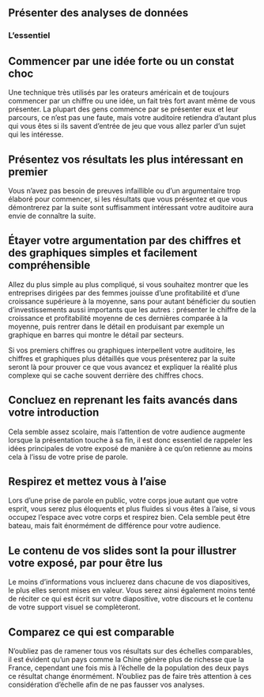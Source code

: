 ## Présenter des analyses de données


### L’essentiel


## Commencer par une idée forte ou un constat choc

Une technique très utilisés par les orateurs américain et de toujours commencer par un chiffre ou une idée, un fait très fort  avant même de vous présenter. La plupart des gens commence par se présenter eux et leur parcours, ce n’est pas une faute, mais votre auditoire retiendra d’autant plus qui vous êtes si ils savent d’entrée de jeu que vous allez parler d’un sujet qui les intéresse.


## Présentez vos résultats les plus intéressant en premier

Vous n’avez pas besoin de preuves infaillible ou d’un argumentaire trop élaboré pour commencer, si les résultats que vous présentez et que vous démontrerez par la suite sont suffisamment intéressant votre auditoire aura envie de connaître la suite.


## Étayer votre argumentation par des chiffres et des graphiques simples et facilement compréhensible

Allez du plus simple au plus compliqué, si vous souhaitez montrer que les entreprises dirigées par des femmes jouisse d’une profitabilité et d’une croissance supérieure à la moyenne, sans pour autant bénéficier du soutien d’investissements aussi importants que les autres : présenter le chiffre de la croissance et profitabilité moyenne de ces dernières comparée à la moyenne, puis rentrer dans le détail en produisant par exemple un graphique en barres qui montre le détail par secteurs.

Si vos premiers chiffres ou graphiques interpellent votre auditoire, les chiffres et graphiques plus détaillés que vous présenterez par la suite seront là pour prouver ce que vous avancez et expliquer la réalité plus complexe qui se cache souvent derrière des chiffres chocs.


## Concluez en reprenant les faits avancés dans votre introduction

Cela semble assez scolaire, mais l’attention de votre audience augmente lorsque la présentation touche à sa fin, il est donc essentiel de rappeler les idées principales de votre  exposé de manière à ce qu’on retienne au moins cela à l’issu de votre prise de parole.


## Respirez et mettez vous à l’aise

Lors d’une prise de parole en public, votre corps joue autant que votre esprit, vous serez plus éloquents et plus fluides si vous êtes à l’aise, si vous occupez l’espace avec votre corps et respirez bien. Cela semble peut être bateau, mais fait énormément de différence pour votre audience.


## Le contenu de vos slides sont la pour illustrer votre exposé, par pour être lus

Le moins d’informations vous incluerez dans chacune de vos diapositives, le plus elles seront mises en valeur. Vous serez ainsi également moins tenté de réciter ce qui est écrit sur votre diapositive, votre discours et le contenu de votre support visuel se complèteront.


## Comparez ce qui est comparable

N’oubliez pas de ramener tous vos résultats sur des échelles comparables, il est évident qu’un pays comme la Chine génère plus de richesse que la France, cependant une fois mis à l’échelle de la population des deux pays ce résultat change énormément. N’oubliez pas de faire très attention à ces considération d’échelle afin de ne pas fausser vos analyses.

